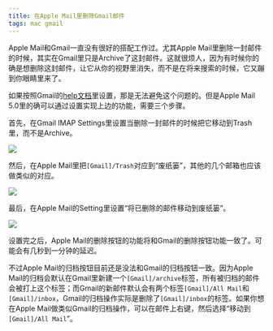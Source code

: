 ```yaml
---
title: 在Apple Mail里删除Gmail邮件
tags: mac gmail
---
```


Apple Mail和Gmail一直没有很好的搭配工作过。尤其Apple Mail里删除一封邮件的时候，其实在Gmail里只是Archive了这封邮件。这就很烦人，因为有时候你的确是想删除这封邮件，让它从你的视野里消失，而不是在将来搜索的时候，它又蹦到你眼睛里来了。

如果按照Gmail的[help文档](http://support.google.com/mail/bin/answer.py?hl=en&answer=78892)里设置，那是无法避免这个问题的。但是Apple Mail 5.0里的确可以通过设置实现上边的功能，需要三个步骤。

首先，在Gmail IMAP Settings里设置当删除一封邮件的时候把它移动到Trash里，而不是Archive。

![](http://lh3.googleusercontent.com/-ffOSVR2b3Ew/Tv3GkEjJ5wI/AAAAAAAAK8k/jb5SLh2NLWk/s800/gmail-apple-mail.jpg)

然后，在Apple Mail里把`[Gmail]/Trash`对应到“废纸篓”，其他的几个邮箱也应该做类似的对应。

![](http://lh5.googleusercontent.com/-TTVNpYatGf8/Tv3IRJbHpZI/AAAAAAAAK9E/FABIsOm6lOY/s800/%2525E5%2525B1%25258F%2525E5%2525B9%252595%2525E5%2525BF%2525AB%2525E7%252585%2525A7%2525202011-12-30%252520%2525E4%2525B8%25258B%2525E5%25258D%25258810.15.29.jpg)

最后，在Apple Mail的Setting里设置“将已删除的邮件移动到废纸篓”。

![](http://lh6.googleusercontent.com/-6C5_qXXFDgY/Tv3Go0ZtH5I/AAAAAAAAK8s/SGMkt0hXMVs/s800/gmail-apple-mail1.jpg)

设置完之后，Apple Mail的删除按钮的功能将和Gmail的删除按钮功能一致了。可能会有几秒到一分钟的延迟。

不过Apple Mail的归档按钮目前还是没法和Gmail的归档按钮一致。因为Apple Mail的归档会默认在Gmail里新建一个`[Gmail]/archive`标签，所有被归档的邮件会被打上这个标签；而Gmail的新邮件默认会有两个标签`[Gmail]/All Mail`和`[Gmail]/inbox`，Gmail的归档操作实际是删除了`[Gmail]/inbox`的标签。如果你想在Apple Mail做类似Gmail的归档操作，可以在邮件上右键，然后选择“移动到`[Gmail]/All Mail`”。
